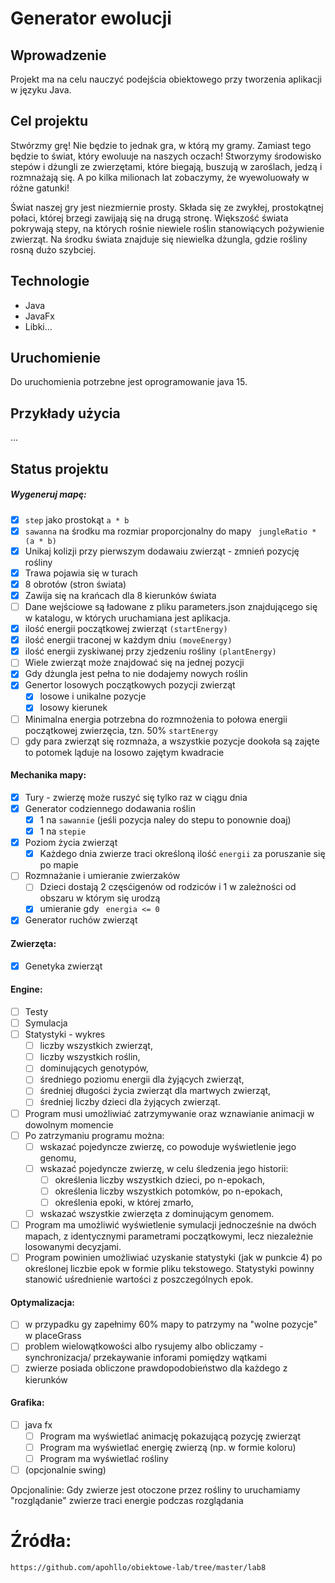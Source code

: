 # Generator ewolucji

## Wprowadzenie

Projekt ma na celu nauczyć podejścia obiektowego przy tworzenia aplikacji w języku Java.

## Cel projektu
Stwórzmy grę! Nie będzie to jednak gra, w którą my gramy. Zamiast tego będzie to świat, który ewoluuje na naszych oczach! Stworzymy środowisko stepów i dżungli ze zwierzętami, które biegają, buszują w zaroślach, jedzą i rozmnażają się. A po kilka milionach lat zobaczymy, że wyewoluowały w różne gatunki!

Świat naszej gry jest niezmiernie prosty. Składa się ze zwykłej, prostokątnej połaci, której brzegi zawijają się na drugą stronę. Większość świata pokrywają stepy, na których rośnie niewiele roślin stanowiących pożywienie zwierząt. Na środku świata znajduje się niewielka dżungla, gdzie rośliny rosną dużo szybciej.


## Technologie
* Java
* JavaFx
* Libki...

## Uruchomienie
Do uruchomienia potrzebne jest oprogramowanie java 15.

## Przykłady użycia
...

## Status projektu

##### Wygeneruj mapę:
- [x] ```step``` jako prostokąt ```a * b```
- [x] ```sawanna``` na środku ma rozmiar proporcjonalny do mapy ``` jungleRatio * (a * b)```
- [x] Unikaj kolizji przy pierwszym dodawaiu zwierząt - zmnień pozycję rośliny
- [x] Trawa pojawia się w turach
- [x] 8 obrotów (stron świata)
- [x] Zawija się na krańcach dla 8 kierunków świata
- [ ] Dane wejściowe są ładowane z pliku parameters.json znajdującego się w katalogu, w których uruchamiana jest aplikacja.
- [x] ilość energii początkowej zwierząt ```(startEnergy)```
- [x] ilość energii traconej w każdym dniu ```(moveEnergy)```
- [x] ilość energii zyskiwanej przy zjedzeniu rośliny ```(plantEnergy)```
- [ ] Wiele zwierząt może znajdować się na jednej pozycji
- [x] Gdy dżungla jest pełna to nie dodajemy nowych roślin
- [x] Genertor losowych początkowych pozycji zwierząt
    - [x] losowe i unikalne pozycje
    - [x] losowy kierunek
    
- [ ] Minimalna energia potrzebna do rozmnożenia to połowa energii początkowej zwierzęcia, tzn. 50% ```startEnergy```
- [ ] gdy para zwierząt się rozmnaża, a wszystkie pozycje dookoła są zajęte to potomek ląduje na losowo zajętym kwadracie

#### Mechanika mapy:
- [x] Tury - zwierzę może ruszyć się tylko raz w ciągu dnia
- [x] Generator codziennego dodawania roślin
  - [x] 1 na ```sawannie``` (jeśli pozycja naley do stepu to ponownie doaj)
  - [x] 1 na ```stepie```
- [x] Poziom życia zwierząt
  - [x] Każdego dnia zwierze traci określoną ilość ```energii``` za poruszanie się po mapie
- [ ] Rozmnażanie i umieranie zwierzaków
    - [ ] Dzieci dostają 2 częsćigenów od rodziców i 1 w zależności od obszaru w którym się urodzą
    - [x] umieranie gdy ``` energia <= 0```
- [x] Generator ruchów zwierząt

#### Zwierzęta:
- [x] Genetyka zwierząt

#### Engine:
- [ ] Testy
- [ ] Symulacja
- [ ] Statystyki - wykres
  - [ ] liczby wszystkich zwierząt,
  - [ ]  liczby wszystkich roślin,
  - [ ]  dominujących genotypów,
  - [ ]  średniego poziomu energii dla żyjących zwierząt,
  - [ ]  średniej długości życia zwierząt dla martwych zwierząt,
  - [ ]  średniej liczby dzieci dla żyjących zwierząt.
- [ ] Program musi umożliwiać zatrzymywanie oraz wznawianie animacji w dowolnym momencie
- [ ] Po zatrzymaniu programu można:
  - [ ] wskazać pojedyncze zwierzę, co powoduje wyświetlenie jego genomu,
  - [ ] wskazać pojedyncze zwierzę, w celu śledzenia jego historii:
    - [ ] określenia liczby wszystkich dzieci, po n-epokach,
    - [ ] określenia liczby wszystkich potomków, po n-epokach,
    - [ ] określenia epoki, w której zmarło,
  - [ ] wskazać wszystkie zwierzęta z dominującym genomem.
- [ ] Program ma umożliwić wyświetlenie symulacji jednocześnie na dwóch mapach, z identycznymi parametrami początkowymi, lecz niezależnie losowanymi decyzjami.    
- [ ] Program powinien umożliwiać uzyskanie statystyki (jak w punkcie 4) po określonej liczbie epok w formie pliku tekstowego. Statystyki powinny stanowić uśrednienie wartości z poszczególnych epok.

#### Optymalizacja:
- [ ] w przypadku gy zapełnimy 60% mapy to patrzymy na "wolne pozycje" w placeGrass
- [ ] problem wielowątkowości albo rysujemy albo obliczamy - synchronizacja/ przekaywanie inforami pomiędzy wątkami
- [ ] zwierze posiada obliczone prawdopodobieństwo dla każdego z kierunków

#### Grafika:
- [ ] java fx
   - [ ] Program ma wyświetlać animację pokazującą pozycję zwierząt
   - [ ] Program ma wyświetlać energię zwierzą (np. w formie koloru)
   - [ ] Program ma wyświetlać rośliny
- [ ] (opcjonalnie swing)

Opcjonalinie: Gdy zwierze jest otoczone przez rośliny to uruchamiamy "rozglądanie"
 zwierze traci energie podczas rozglądania


# Źródła:
```https://github.com/apohllo/obiektowe-lab/tree/master/lab8```